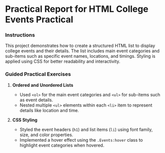 # Practical Report for HTML College Events Practical

### Instructions
This project demonstrates how to create a structured HTML list to display college events and their details. The list includes main event categories and sub-items such as specific event names, locations, and timings. Styling is applied using CSS for better readability and interactivity.

### Guided Practical Exercises
1. **Ordered and Unordered Lists**  
   - Used `<ol>` for the main event categories and `<ul>` for sub-items such as event details.  
   - Nested multiple `<ul>` elements within each `<li>` item to represent details like location and time.

2. **CSS Styling**  
   - Styled the event headers (`h1`) and list items (`li`) using font family, size, and color properties.  
   - Implemented a hover effect using the `.Events:hover` class to highlight event categories when hovered.

